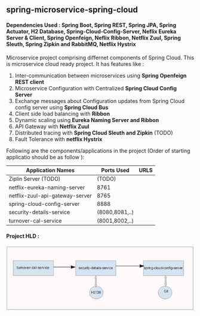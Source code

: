 ## spring-microservice-spring-cloud
#### Dependencies Used : Spring Boot, Spring REST, Spring JPA, Spring Actuator, H2 Database, Spring-Cloud-Config-Server, Neflix Eureka Server & Client, Spring Openfeign, Neflix Ribbon, Netflix Zuul, Spring Sleuth, Spring Zipkin and RabbitMQ, Netflix Hystrix  

Microservice project comprising differnet components of Spring Cloud. This is microservice cloud ready project.
It has features like :
  1. Inter-communication between microservices using **Spring Openfeign REST client**
  2. Microservice Configuration with Centralized **Spring Cloud Config Server**
  3. Exchange messages about Configuration updates from Spring Cloud config server using **Spring Cloud Bus**
  5. Client side load balancing with **Ribbon**
  6. Dynamic scaling using **Eureka Naming Server and Ribbon**
  7. API Gateway with **Netflix Zuul**
  8. Distributed tracing with **Spring Cloud Sleuth and Zipkin** (TODO)
  9. Fault Tolerance with **netflix Hystrix**

 Following are the components/applications in the project (Order of starting applicatio should be as follow ):
 
 | Application Names                     | Ports Used     |  URLS                                              |
 | ------------------------------------- | -------------- | -------------------------------------------------- |
 |Ziplin Server (TODO)                   |(TODO)          |                                                    |   
 |netflix-eureka-naming-server           |8761            |                                                    |
 |netflix-zuul-api-gateway-server        |8765            |                                                    |
 |spring-cloud-config-server             |8888            |                                                    |
 |security-details-service               |(8080,8081,..)  |                                                    |
 |turnover-cal-service                   |(8001,8002,..)  |                                                    |
 

 #### Project HLD :
 
 ![alt text](https://github.com/swapneelgosavi/spring-microservice-spring-cloud/blob/master/readme_images/HLD.JPG)
 
